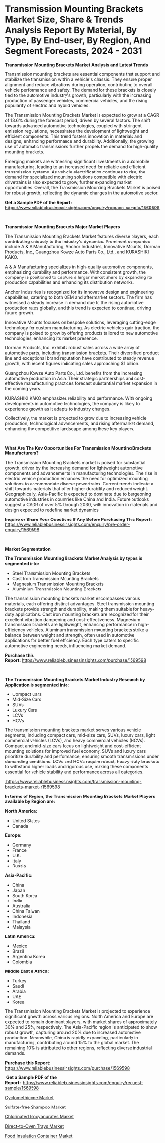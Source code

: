 <p><h1>Transmission Mounting Brackets Market Size, Share & Trends Analysis Report By Material, By Type, By End-user, By Region, And Segment Forecasts, 2024 - 2031</h1></p><p><strong>Transmission Mounting Brackets Market Analysis and Latest Trends</strong></p>
<p><p>Transmission mounting brackets are essential components that support and stabilize the transmission within a vehicle's chassis. They ensure proper alignment and reduce vibrations during operation, contributing to overall vehicle performance and safety. The demand for these brackets is closely tied to the automotive industry's growth, particularly with the increasing production of passenger vehicles, commercial vehicles, and the rising popularity of electric and hybrid vehicles.</p><p>The Transmission Mounting Brackets Market is expected to grow at a CAGR of 13.6% during the forecast period, driven by several factors. The shift towards advanced automotive technologies, coupled with stringent emission regulations, necessitates the development of lightweight and efficient components. This trend fosters innovation in materials and designs, enhancing performance and durability. Additionally, the growing use of automatic transmissions further propels the demand for high-quality mounting brackets.</p><p>Emerging markets are witnessing significant investments in automobile manufacturing, leading to an increased need for reliable and efficient transmission systems. As vehicle electrification continues to rise, the demand for specialized mounting solutions compatible with electric drivetrains is also expected to grow, further expanding market opportunities. Overall, the Transmission Mounting Brackets Market is poised for robust growth, reflecting the dynamic changes in the automotive sector.</p></p>
<p><strong>Get a Sample PDF of the Report:&nbsp;</strong> <a href="https://www.reliablebusinessinsights.com/enquiry/request-sample/1569598?utm_campaign=75&utm_medium=2&utm_source=Github&utm_content=ia&utm_term=14102024&utm_id=transmission-mounting-brackets">https://www.reliablebusinessinsights.com/enquiry/request-sample/1569598</a></p>
<p>&nbsp;</p>
<p><strong>Transmission Mounting Brackets Major Market Players</strong></p>
<p><p>The Transmission Mounting Brackets Market features diverse players, each contributing uniquely to the industry's dynamics. Prominent companies include A & A Manufacturing, Anchor Industries, Innovative Mounts, Dorman Products, Inc., Guangzhou Kowze Auto Parts Co., Ltd., and KURASHIKI KAKO.</p><p>A & A Manufacturing specializes in high-quality automotive components, emphasizing durability and performance. With consistent growth, the company is positioned to capture a larger market share by expanding its production capabilities and enhancing its distribution networks. </p><p>Anchor Industries is recognized for its innovative design and engineering capabilities, catering to both OEM and aftermarket sectors. The firm has witnessed a steady increase in demand due to the rising automotive production rates globally, and this trend is expected to continue, driving future growth.</p><p>Innovative Mounts focuses on bespoke solutions, leveraging cutting-edge technology for custom manufacturing. As electric vehicles gain traction, the company is poised to grow by offering products tailored to new automotive technologies, enhancing its market presence.</p><p>Dorman Products, Inc. exhibits robust sales across a wide array of automotive parts, including transmission brackets. Their diversified product line and exceptional brand reputation have contributed to steady revenue growth, with recent figures indicating sales approaching $1 billion.</p><p>Guangzhou Kowze Auto Parts Co., Ltd. benefits from the increasing automotive production in Asia. Their strategic partnerships and cost-effective manufacturing practices forecast substantial market expansion in the coming years.</p><p>KURASHIKI KAKO emphasizes reliability and performance. With ongoing developments in automotive technologies, the company is likely to experience growth as it adapts to industry changes.</p><p>Collectively, the market is projected to grow due to increasing vehicle production, technological advancements, and rising aftermarket demand, enhancing the competitive landscape among these key players.</p></p>
<p>&nbsp;</p>
<p><strong>What Are The Key Opportunities For Transmission Mounting Brackets Manufacturers?</strong></p>
<p><p>The Transmission Mounting Brackets market is poised for substantial growth, driven by the increasing demand for lightweight automotive components and advancements in manufacturing technologies. The rise in electric vehicle production enhances the need for optimized mounting solutions to accommodate diverse powertrains. Current trends indicate a shift towards materials that offer higher durability and reduced weight. Geographically, Asia-Pacific is expected to dominate due to burgeoning automotive industries in countries like China and India. Future outlooks suggest a CAGR of over 5% through 2030, with innovation in materials and design expected to redefine market dynamics.</p></p>
<p><strong>Inquire or Share Your Questions If Any Before Purchasing This Report:</strong> <a href="https://www.reliablebusinessinsights.com/enquiry/pre-order-enquiry/1569598?utm_campaign=75&utm_medium=2&utm_source=Github&utm_content=ia&utm_term=14102024&utm_id=transmission-mounting-brackets">https://www.reliablebusinessinsights.com/enquiry/pre-order-enquiry/1569598</a></p>
<p>&nbsp;</p>
<p><strong>Market Segmentation</strong></p>
<p><strong>The Transmission Mounting Brackets Market Analysis by types is segmented into:</strong></p>
<p><ul><li>Steel Transmission Mounting Brackets</li><li>Cast Iron Transmission Mounting Brackets</li><li>Magnesium Transmission Mounting Brackets</li><li>Aluminium Transmission Mounting Brackets</li></ul></p>
<p><p>The transmission mounting brackets market encompasses various materials, each offering distinct advantages. Steel transmission mounting brackets provide strength and durability, making them suitable for heavy-duty applications. Cast iron mounting brackets are recognized for their excellent vibration dampening and cost-effectiveness. Magnesium transmission brackets are lightweight, enhancing performance in high-efficiency vehicles. Aluminum transmission mounting brackets strike a balance between weight and strength, often used in automotive applications for better fuel efficiency. Each type caters to specific automotive engineering needs, influencing market demand.</p></p>
<p><strong>Purchase this Report:&nbsp;</strong><a href="https://www.reliablebusinessinsights.com/purchase/1569598?utm_campaign=75&utm_medium=2&utm_source=Github&utm_content=ia&utm_term=14102024&utm_id=transmission-mounting-brackets">https://www.reliablebusinessinsights.com/purchase/1569598</a></p>
<p>&nbsp;</p>
<p><strong>The Transmission Mounting Brackets Market Industry Research by Application is segmented into:</strong></p>
<p><ul><li>Compact Cars</li><li>Mid-Size Cars</li><li>SUVs</li><li>Luxury Cars</li><li>LCVs</li><li>HCVs</li></ul></p>
<p><p>The transmission mounting brackets market serves various vehicle segments, including compact cars, mid-size cars, SUVs, luxury cars, light commercial vehicles (LCVs), and heavy commercial vehicles (HCVs). Compact and mid-size cars focus on lightweight and cost-efficient mounting solutions for improved fuel economy. SUVs and luxury cars prioritize durability and performance, ensuring smooth transmissions under demanding conditions. LCVs and HCVs require robust, heavy-duty brackets to withstand higher loads and rigorous use, making these components essential for vehicle stability and performance across all categories.</p></p>
<p><a href="https://www.reliablebusinessinsights.com/transmission-mounting-brackets-market-r1569598?utm_campaign=75&utm_medium=2&utm_source=Github&utm_content=ia&utm_term=14102024&utm_id=transmission-mounting-brackets">&nbsp;https://www.reliablebusinessinsights.com/transmission-mounting-brackets-market-r1569598</a></p>
<p><strong>In terms of Region, the Transmission Mounting Brackets Market Players available by Region are:</strong></p>
<p>
    <p> <strong> North America: </strong>
        <ul>
            <li>United States</li>
            <li>Canada</li>
        </ul>
        </p> 
    <p> <strong> Europe: </strong>
        <ul>
            <li>Germany</li>
            <li>France</li>
            <li>U.K.</li>
            <li>Italy</li>
            <li>Russia</li>
        </ul>
        </p> 
    <p> <strong> Asia-Pacific: </strong>
        <ul>
            <li>China</li>
            <li>Japan</li>
            <li>South Korea</li>
            <li>India</li>
            <li>Australia</li>
            <li>China Taiwan</li>
            <li>Indonesia</li>
            <li>Thailand</li>
            <li>Malaysia</li>
        </ul>
        </p> 
    <p> <strong> Latin America: </strong>
        <ul>
            <li>Mexico</li>
            <li>Brazil</li>
            <li>Argentina Korea</li>
            <li>Colombia</li>
        </ul>
        </p> 
    <p> <strong> Middle East & Africa: </strong>
        <ul>
            <li>Turkey</li>
            <li>Saudi</li>
            <li>Arabia</li>
            <li>UAE</li>
            <li>Korea</li>
        </ul>
    </p>
    </p>
<p><p>The Transmission Mounting Brackets Market is projected to experience significant growth across various regions. North America and Europe are expected to remain dominant players, with market shares of approximately 30% and 25%, respectively. The Asia-Pacific region is anticipated to show robust growth, capturing around 20% due to increased automotive production. Meanwhile, China is rapidly expanding, particularly in manufacturing, contributing around 15% to the global market. The remaining 10% is attributed to other regions, reflecting diverse industrial demands.</p></p>
<p><strong>Purchase this Report: </strong><a href="https://www.reliablebusinessinsights.com/purchase/1569598?utm_campaign=75&utm_medium=2&utm_source=Github&utm_content=ia&utm_term=14102024&utm_id=transmission-mounting-brackets">https://www.reliablebusinessinsights.com/purchase/1569598</a></p>
<p>&nbsp;<strong>Get a Sample PDF of the Report:&nbsp;&nbsp;</strong><a href="https://www.reliablebusinessinsights.com/enquiry/request-sample/1569598?utm_campaign=75&utm_medium=2&utm_source=Github&utm_content=ia&utm_term=14102024&utm_id=transmission-mounting-brackets">https://www.reliablebusinessinsights.com/enquiry/request-sample/1569598</a></p>
<p><strong></strong></p>
<p><p><a href="https://github.com/shivermasallash/Market-Research-Report-List-1/blob/main/cyclomethicone-market.md?utm_campaign=75&utm_medium=2&utm_source=Github&utm_content=ia&utm_term=14102024&utm_id=transmission-mounting-brackets">Cyclomethicone Market</a></p><p><a href="https://www.linkedin.com/pulse/global-sulfate-free-shampoo-market-status-2024-2031-forecast-0bjfc?utm_campaign=75&utm_medium=2&utm_source=Github&utm_content=ia&utm_term=14102024&utm_id=transmission-mounting-brackets">Sulfate-free Shampoo Market</a></p><p><a href="https://github.com/pespeyervi/Market-Research-Report-List-1/blob/main/chlorinated-isocyanurates-market.md?utm_campaign=75&utm_medium=2&utm_source=Github&utm_content=ia&utm_term=14102024&utm_id=transmission-mounting-brackets">Chlorinated Isocyanurates Market</a></p><p><a href="https://www.linkedin.com/pulse/navigating-global-direct-to-oven-trays-market-from-trends-ao4kc?utm_campaign=75&utm_medium=2&utm_source=Github&utm_content=ia&utm_term=14102024&utm_id=transmission-mounting-brackets">Direct-to-Oven Trays Market</a></p><p><a href="https://www.linkedin.com/pulse/global-food-insulation-container-industry-research-report-945oc?utm_campaign=75&utm_medium=2&utm_source=Github&utm_content=ia&utm_term=14102024&utm_id=transmission-mounting-brackets">Food Insulation Container Market</a></p></p>
